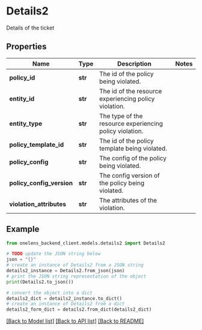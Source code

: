 # Details2

Details of the ticket

## Properties

Name | Type | Description | Notes
------------ | ------------- | ------------- | -------------
**policy_id** | **str** | The id of the policy being violated. | 
**entity_id** | **str** | The id of the resource experiencing policy violation. | 
**entity_type** | **str** | The type of the resource experiencing policy violation. | 
**policy_template_id** | **str** | The id of the policy template being violated. | 
**policy_config** | **str** | The config of the policy being violated. | 
**policy_config_version** | **str** | The config version of the policy being violated. | 
**violation_attributes** | **str** | The attributes of the violation. | 

## Example

```python
from onelens_backend_client.models.details2 import Details2

# TODO update the JSON string below
json = "{}"
# create an instance of Details2 from a JSON string
details2_instance = Details2.from_json(json)
# print the JSON string representation of the object
print(Details2.to_json())

# convert the object into a dict
details2_dict = details2_instance.to_dict()
# create an instance of Details2 from a dict
details2_form_dict = details2.from_dict(details2_dict)
```
[[Back to Model list]](../README.md#documentation-for-models) [[Back to API list]](../README.md#documentation-for-api-endpoints) [[Back to README]](../README.md)



